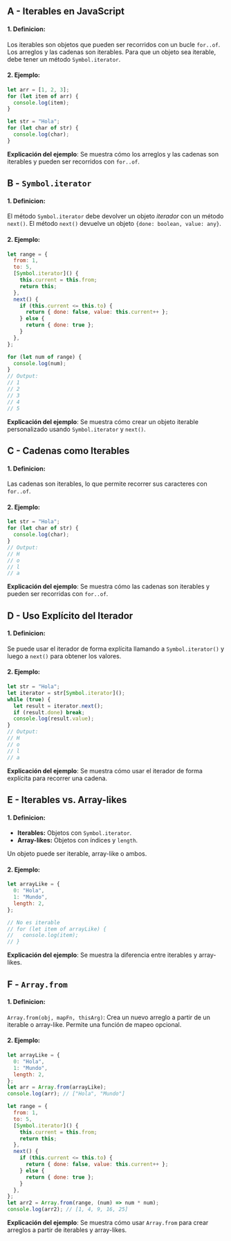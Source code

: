 ## A - Iterables en JavaScript

#### 1. **Definicion:**

Los iterables son objetos que pueden ser recorridos con un bucle `for..of`. Los arreglos y las cadenas son iterables. Para que un objeto sea iterable, debe tener un método `Symbol.iterator`.

#### 2. **Ejemplo:**

```javascript
let arr = [1, 2, 3];
for (let item of arr) {
  console.log(item);
}

let str = "Hola";
for (let char of str) {
  console.log(char);
}
```

**Explicación del ejemplo**:
Se muestra cómo los arreglos y las cadenas son iterables y pueden ser recorridos con `for..of`.

## B - `Symbol.iterator`

#### 1. **Definicion:**

El método `Symbol.iterator` debe devolver un objeto _iterador_ con un método `next()`. El método `next()` devuelve un objeto `{done: boolean, value: any}`.

#### 2. **Ejemplo:**

```javascript
let range = {
  from: 1,
  to: 5,
  [Symbol.iterator]() {
    this.current = this.from;
    return this;
  },
  next() {
    if (this.current <= this.to) {
      return { done: false, value: this.current++ };
    } else {
      return { done: true };
    }
  },
};

for (let num of range) {
  console.log(num);
}
// Output:
// 1
// 2
// 3
// 4
// 5
```

**Explicación del ejemplo**:
Se muestra cómo crear un objeto iterable personalizado usando `Symbol.iterator` y `next()`.

## C - Cadenas como Iterables

#### 1. **Definicion:**

Las cadenas son iterables, lo que permite recorrer sus caracteres con `for..of`.

#### 2. **Ejemplo:**

```javascript
let str = "Hola";
for (let char of str) {
  console.log(char);
}
// Output:
// H
// o
// l
// a
```

**Explicación del ejemplo**:
Se muestra cómo las cadenas son iterables y pueden ser recorridas con `for..of`.

## D - Uso Explícito del Iterador

#### 1. **Definicion:**

Se puede usar el iterador de forma explícita llamando a `Symbol.iterator()` y luego a `next()` para obtener los valores.

#### 2. **Ejemplo:**

```javascript
let str = "Hola";
let iterator = str[Symbol.iterator]();
while (true) {
  let result = iterator.next();
  if (result.done) break;
  console.log(result.value);
}
// Output:
// H
// o
// l
// a
```

**Explicación del ejemplo**:
Se muestra cómo usar el iterador de forma explícita para recorrer una cadena.

## E - Iterables vs. Array-likes

#### 1. **Definicion:**

- **Iterables:** Objetos con `Symbol.iterator`.
- **Array-likes:** Objetos con índices y `length`.

Un objeto puede ser iterable, array-like o ambos.

#### 2. **Ejemplo:**

```javascript
let arrayLike = {
  0: "Hola",
  1: "Mundo",
  length: 2,
};

// No es iterable
// for (let item of arrayLike) {
//   console.log(item);
// }
```

**Explicación del ejemplo**:
Se muestra la diferencia entre iterables y array-likes.

## F - `Array.from`

#### 1. **Definicion:**

`Array.from(obj, mapFn, thisArg)`: Crea un nuevo arreglo a partir de un iterable o array-like. Permite una función de mapeo opcional.

#### 2. **Ejemplo:**

```javascript
let arrayLike = {
  0: "Hola",
  1: "Mundo",
  length: 2,
};
let arr = Array.from(arrayLike);
console.log(arr); // ["Hola", "Mundo"]

let range = {
  from: 1,
  to: 5,
  [Symbol.iterator]() {
    this.current = this.from;
    return this;
  },
  next() {
    if (this.current <= this.to) {
      return { done: false, value: this.current++ };
    } else {
      return { done: true };
    }
  },
};
let arr2 = Array.from(range, (num) => num * num);
console.log(arr2); // [1, 4, 9, 16, 25]
```

**Explicación del ejemplo**:
Se muestra cómo usar `Array.from` para crear arreglos a partir de iterables y array-likes.
